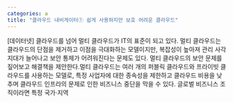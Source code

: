 ```yaml
---
categories: a
title: "클라우드 내비게이터① 쉽게 사용하지만 보호 어려운 클라우드"
---
```

[데이터넷] 클라우드를 넘어 멀티 클라우드가 IT의 표준이 되고 있다. 멀티 클라우드는 클라우드의 단점을 제거하고 이점을 극대화하는 모델이지만, 복잡성이 높아져 관리 사각지대가 늘어나고 보안 통제가 어려워진다는 문제도 있다. 멀티 클라우드의 보안 문제를 짚어보고 해결책을 제안한다.멀티 클라우드는 여러 개의 퍼블릭 클라우드와 프라이빗 클라우드를 사용하는 모델로, 특정 사업자에 대한 종속성을 제한하고 클라우드 비용을 낮추며 클라우드 인프라의 문제로 인한 비즈니스 중단을 막을 수 있다. 글로벌 비즈니스 조직이라면 특정 국가·지역